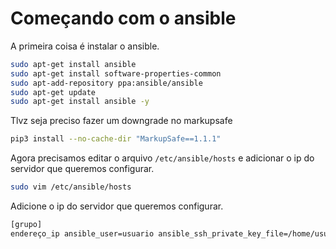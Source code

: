 # Começando com o ansible

A primeira coisa é instalar o ansible.

```bash	
sudo apt-get install ansible
sudo apt-get install software-properties-common
sudo apt-add-repository ppa:ansible/ansible
sudo apt-get update
sudo apt-get install ansible -y
```
Tlvz seja preciso fazer um downgrade no markupsafe
```bash
pip3 install --no-cache-dir "MarkupSafe==1.1.1"
```

Agora precisamos editar o arquivo `/etc/ansible/hosts` e adicionar o ip do servidor que queremos configurar.

```bash
sudo vim /etc/ansible/hosts
```

Adicione o ip do servidor que queremos configurar.

```bash
[grupo]
endereço_ip ansible_user=usuario ansible_ssh_private_key_file=/home/usuario/.ssh/id_rsa
```